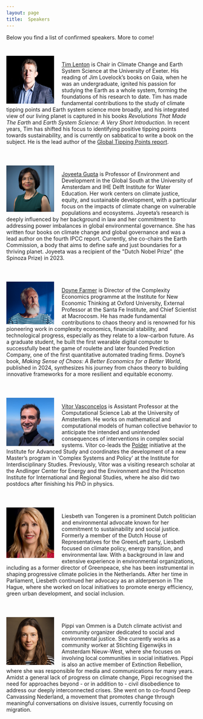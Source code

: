 ```yaml
---
layout: page
title:  Speakers
---
```


Below you find a list of confirmed speakers. More to come!

<div style="overflow: hidden; margin-top: 40px;">
  <img style="float: left; margin-right: 20px;" src="/assets/image24/speakers/tim.jpg" width="25%"/>
  <p><a href='https://scholar.google.nl/citations?user=DiCOJ64AAAAJ&hl=nl&oi=ao'>Tim Lenton</a> is Chair in Climate Change and Earth System Science at the University of Exeter. His reading of Jim Lovelock’s books on Gaia, when he was an undergraduate, ignited his passion for studying the Earth as a whole system, forming the foundations of his research to date. Tim has made fundamental contributions to the study of climate tipping points and Earth system science more broadly, and his integrated view of our living planet is captured in his books <i>Revolutions That Made The Earth</i> and <i>Earth System Science: A Very Short Introduction</i>. In recent years, Tim has shifted his focus to identifying positive tipping points towards sustainability, and is currently on sabbatical to write a book on the subject. He is the lead author of the <a href='https://global-tipping-points.org/'>Global Tipping Points report</a>.
  </p>
</div>

<div style="overflow: hidden; margin-top: 40px;"> <img style="float: left; margin-right: 20px;" src="/assets/image24/speakers/joyeeta.png" width="25%"/>
  <p><a href='https://scholar.google.nl/citations?user=LtjhLZAAAAAJ&hl=en&oi=ao'>Joyeeta Gupta</a> is Professor of Environment and Development in the Global South at the University of Amsterdam and IHE Delft Institute for Water Education. Her work centers on climate justice, equity, and sustainable development, with a particular focus on the impacts of climate change on vulnerable populations and ecosystems. Joyeeta’s research is deeply influenced by her background in law and her commitment to addressing power imbalances in global environmental governance. She has written four books on climate change and global governance and was a lead author on the fourth IPCC report. Currently, she co-chairs the Earth Commission, a body that aims to define safe and just boundaries for a thriving planet. Joyeeta was a recipient of the "Dutch Nobel Prize" (the Spinoza Prize) in 2023.
  </p>
</div>


<div style="overflow: hidden; margin-top: 40px;"> <img style="float: left; margin-right: 20px;" src="/assets/image24/speakers/doyne.png" width="25%"/>
  <p><a href='https://scholar.google.nl/citations?user=Rk7g1U0AAAAJ&hl=en&oi=ao'>Doyne Farmer</a> is Director of the Complexity Economics programme at the Institute for New Economic Thinking at Oxford University, External Professor at the Santa Fe Institute, and Chief Scientist at Macrocosm. He has made fundamental contributions to chaos theory and is renowned for his pioneering work in complexity economics, financial stability, and technological progress, especially as they relate to a low-carbon future. As a graduate student, he built the first wearable digital computer to successfully beat the game of roulette and later founded Prediction Company, one of the first quantitative automated trading firms. Doyne’s book, <i>Making Sense of Chaos: A Better Economics for a Better World</i>, published in 2024, synthesizes his journey from chaos theory to building innovative frameworks for a more resilient and equitable economy.
  </p>
</div>

<div style="overflow: hidden; margin-top: 40px;"> <img style="float: left; margin-right: 20px;" src="/assets/image24/speakers/vitor.png" width="25%"/>
  <p><a href='https://www.vvvasconcelos.net/'>Vítor Vasconcelos</a> is Assistant Professor at the Computational Science Lab at the University of Amsterdam. He works on mathematical and computational models of human collective behavior to anticipate the intended and unintended consequences of interventions in complex social systems. Vítor co-leads the <a href="https://polder.center/">Polder</a> initiative at the Institute for Advanced Study and coordinates the development of a new Master’s program in 'Complex Systems and Policy' at the Institute for Interdisciplinary Studies. Previously, Vítor was a visiting research scholar at the Andlinger Center for Energy and the Environment and the Princeton Institute for International and Regional Studies, where he also did two postdocs after finishing his PhD in physics.
  </p>
</div>

<div style="overflow: hidden; margin-top: 40px;"> <img style="float: left; margin-right: 20px;" src="/assets/image24/speakers/liesbeth2.png" width="25%"/>
  <p>Liesbeth van Tongeren is a prominent Dutch politician and environmental advocate known for her commitment to sustainability and social justice. Formerly a member of the Dutch House of Representatives for the GreenLeft party, Liesbeth focused on climate policy, energy transition, and environmental law. With a background in law and extensive experience in environmental organizations, including as a former director of Greenpeace, she has been instrumental in shaping progressive climate policies in the Netherlands. After her time in Parliament, Liesbeth continued her advocacy as an alderperson in The Hague, where she worked on local initiatives to promote energy efficiency, green urban development, and social inclusion.
  </p>
</div>

<div style="overflow: hidden; margin-top: 40px;"> <img style="float: left; margin-right: 20px;" src="/assets/image24/speakers/pippi.jpg" width="25%"/>
  <p>Pippi van Ommen is a Dutch climate activist and community organizer dedicated to social and environmental justice. She currently works as a community worker at Stichting Eigenwijks in Amsterdam Nieuw-West, where she focuses on involving local communities in social initiatives. Pippi is also an active member of Extinction Rebellion, where she was responsible for media and communications for many years. Amidst a general lack of progress on climate change, Pippi recognised the need for approaches beyond - or in addition to - civil disobedience to address our deeply interconnected crises. She went on to co-found Deep Canvassing Nederland, a movement that promotes change through meaningful conversations on divisive issues, currently focusing on migration.
  </p>
</div>